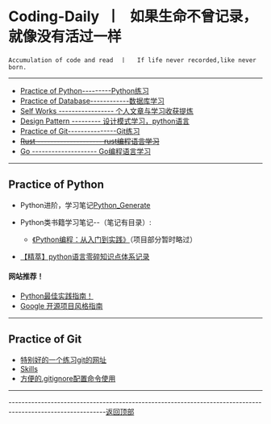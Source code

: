 <!--
 * @Author: 27
 * @LastEditors: 27
 * @Date: 2019-11-05 09:46:08
 * @LastEditTime: 2024-09-03 09:30:43
 * @FilePath: /Coding-Daily/README.md
 * @description: type some description
 -->
<a id = "0"></a>
# Coding-Daily  丨   如果生命不曾记录，就像没有活过一样

    Accumulation of code and read  丨   If life never recorded,like never born.          
---

* [Practice of Python---------Python练习](#1)
* [Practice of Database------------数据库学习](https://github.com/wnz27/Database-s-Learn-Note)
* [Self Works ----------------- 个人文章与学习收获提炼](https://github.com/wnz27/self-article)
* [Design Pattern ---------  设计模式学习，python语言](./content/DesignPattern/Python设计模式/learnGuide.md)
* [Practice of Git---------------Git练习](#6)
* ~~[Rust --------------------   rust编程语言学习](https://github.com/wnz27/Road-Rust)~~
* [Go --------------------   Go编程语言学习](https://github.com/wnz27/let-sGo)

---

<a id = "1"> </a> 

## Practice of Python 
* Python进阶，学习笔记[Python_Generate](./content/Python_Generate/guide.md)

* Python类书籍学习笔记--（笔记有目录）:
    * [《Python编程：从入门到实践》](./content/PythonPractice/Python_preToPractice.md)（项目部分暂时略过）

* [【精萃】python语言零碎知识点体系记录](./content/Python_Generate/python语言总结回顾/python语言知识点记录.md)

#### 网站推荐！
- [Python最佳实践指南！](http://pythonguidecn.readthedocs.io/zh/latest/)
- [Google 开源项目风格指南](http://zh-google-styleguide.readthedocs.io/en/latest/contents/)

<!-- 
---
<a id = "2"> </a> 

## 消息代理学习(待更新~~~~)
- [rabbitmq官方Tutorial简单解析---------【Python语言】](./content/RabbitMQ/rabbitmq.md)
- [rabbitmq异常总结-----------【遇见了会持续更新】](./content/RabbitMQ/rabbitmq异常总结.md)
- [rabbitmqRPC注意点----------【遇见了会持续更新】](./content/RabbitMQ/remote_producer_call_rpc.md)
 -->

---
<a id = "6"></a>

## Practice of Git 
- [特别好的一个练习git的网址](https://learngitbranching.js.org/)
- [Skills](https://github.com/wnz27/gitskills/blob/master/git%E4%B9%A0%E5%BE%97.md)
- [方便的.gitignore配置命令使用](https://docs.gitignore.io/)

---
------------------------------------------------------------------------------------------------------------[返回顶部](#0)
